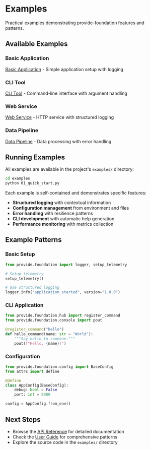 # Examples

Practical examples demonstrating provide-foundation features and patterns.

## Available Examples

### Basic Application
[Basic Application](basic-app.md) - Simple application setup with logging

### CLI Tool  
[CLI Tool](cli-tool.md) - Command-line interface with argument handling

### Web Service
[Web Service](web-service.md) - HTTP service with structured logging

### Data Pipeline
[Data Pipeline](data-pipeline.md) - Data processing with error handling

## Running Examples

All examples are available in the project's `examples/` directory:

```bash
cd examples
python 01_quick_start.py
```

Each example is self-contained and demonstrates specific features:

- **Structured logging** with contextual information
- **Configuration management** from environment and files  
- **Error handling** with resilience patterns
- **CLI development** with automatic help generation
- **Performance monitoring** with metrics collection

## Example Patterns

### Basic Setup

```python
from provide.foundation import logger, setup_telemetry

# Setup telemetry
setup_telemetry()

# Use structured logging
logger.info("application_started", version="1.0.0")
```

### CLI Application

```python
from provide.foundation.hub import register_command
from provide.foundation.console import pout

@register_command("hello")
def hello_command(name: str = "World"):
    """Say hello to someone."""
    pout(f"Hello, {name}!")
```

### Configuration

```python
from provide.foundation.config import BaseConfig
from attrs import define

@define
class AppConfig(BaseConfig):
    debug: bool = False
    port: int = 8080

config = AppConfig.from_env()
```

## Next Steps

- Browse the [API Reference](../api/api-index.md) for detailed documentation
- Check the [User Guide](../guide/index.md) for comprehensive patterns
- Explore the source code in the `examples/` directory